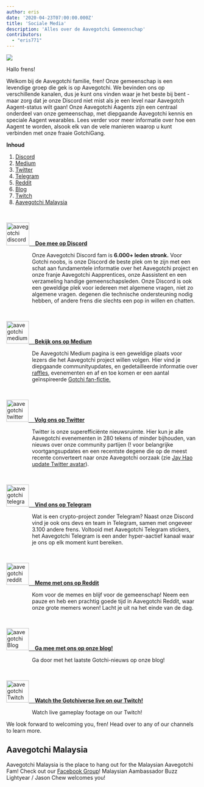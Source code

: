 ```yaml
---
author: eris
date: '2020-04-23T07:00:00.000Z'
title: 'Sociale Media'
description: 'Alles over de Aavegotchi Gemeenschap'
contributors:
  - "eris771"
---
```


<div class="headerImageContainer">
<img src="/socialmedia/alfredgotchiwelcome.png" class="headerImage">
<p class="headerImageText">Hallo frens!</p>
</div>

Welkom bij de Aavegotchi familie, fren! Onze gemeenschap is een levendige groep die gek is op Aavegotchi. We bevinden ons op verschillende kanalen, dus je kunt ons vinden waar je het beste bij bent - maar zorg dat je onze Discord niet mist als je een level naar Aavegotch Aagent-status wilt gaan! Onze Aavegotchi Aagents zijn een centraal onderdeel van onze gemeenschap, met diepgaande Aavegotchi kennis en speciale Aagent wearables. Lees verder voor meer informatie over hoe een Aagent te worden, alsook elk van de vele manieren waarop u kunt verbinden met onze fraaie GotchiGang.

<a name="Discord"></a>

<div class="contentsBox">

**Inhoud**

<ol>
<li><a href=#Discord>Discord</a></li>
<li><a href=#Medium>Medium</a></li>
<li><a href=#Twitter>Twitter</a></li>
<li><a href=#Telegram>Telegram</a></li>
<li><a href=#Reddit>Reddit</a></li>
<li><a href=#Blog>Blog</a></li>
<li><a href=#Twitch>Twitch</a></li>
<li><a href=#aavegotchi-malaysia>Aavegotchi Malaysia</a></li>
</ol>

</div>

&nbsp;

<a href="https://discord.com/invite/NPwnWB6" target = "_blank"><img src="/socialmedia/discord.png" alt = "aavegotchi discord" width="60" height="60"> &nbsp;&nbsp;&nbsp;**Doe mee op Discord**</a>

<p style="margin-left: 4.8em">Onze Aavegotchi Discord fam is <b>6.000+ leden stronk.</b> Voor Gotchi noobs, is onze Discord de beste plek om te zijn met een schat aan
 fundamentele informatie over het Aavegotchi project en onze franje Aavegotchi Aapprentices, onze Aassistent en een verzameling handige gemeenschapsleden.  
Onze Discord is ook een geweldige plek voor iedereen met algemene vragen, niet zo algemene vragen. degenen die technische ondersteuning nodig hebben, of andere frens die slechts een pop in willen 
en chatten. </p>

<a name="Medium"></a>

&nbsp;<a name="Twitter"></a>

<a href="https://aavegotchi.medium.com/" target = "_blank"><img src="/socialmedia/medium.png" alt = "aavegotchi medium" width="59" height="59"> &nbsp;&nbsp;&nbsp;**Bekijk ons op Medium**</a>

<p style="margin-left: 4.8em">De Aavegotchi Medium pagina is een geweldige plaats voor lezers die het Aavegotchi project willen volgen. Hier vind je diepgaande communityupdates, 
en gedetailleerde informatie over <a href="https://aavegotchi.medium.com/aavegotchi-raffles-a-frenly-guide-66f624c9bc60">raffles,</a> evenementen en af en toe komen er een aantal geïnspireerde <a href = "https://aavegotchi.medium.com/anon-and-the-green-ticket-5776969b3a69">Gotchi fan-fictie.</a></p>

&nbsp;<a name="Telegram"></a>

<a href="https://twitter.com/aavegotchi" target = "_blank"><img class="socialmedia" src="/socialmedia/twitter.png" alt = "aavegotchi twitter" width="58" height="58"> &nbsp;&nbsp;&nbsp;**Volg ons op Twitter**</a>

<p style="margin-left: 4.8em">Twitter is onze superefficiënte nieuwsruimte. Hier kun je alle Aavegotchi evenementen in 280 tekens of minder bijhouden, van nieuws
 over onze community partijen (! voor belangrijke voortgangsupdates en een recentste degene die op de meest recente converteert naar onze Aavegotchi oorzaak 
(zie <a href=https://twitter.com/aavegotchi/status/1313813072717389824">Jay Hao update 
Twitter avatar</a>).</p>

&nbsp;

<a href="https://t.me/aavegotchi" target = "_blank"><img class="socialmedia" src="/socialmedia/telegram.png" alt = "aavegotchi telegram" width="59" height="58"> &nbsp;&nbsp;&nbsp;**Vind ons op Telegram**</a>

<p style="margin-left: 4.8em">Wat is een crypto-project zonder Telegram? Naast onze Discord vind je ook ons devs en team in Telegram, samen met 
ongeveer 3.100 andere frens. Voltooid met Aavegotchi Telegram stickers, het Aavegotchi Telegram is een ander hyper-aactief kanaal waar je ons op elk moment kunt bereiken. </p>

&nbsp;<a name="Reddit"></a>

<a href="https://www.reddit.com/r/Aavegotchi/" target = "_blank"><img class="socialmedia" src="/socialmedia/reddit.jpg" alt = "aavegotchi reddit" width="59" height="58"> &nbsp;&nbsp;&nbsp;**Meme met ons op Reddit**</a>

<p style="margin-left: 4.8em">Kom voor de memes en blijf voor de gemeenschap! Neem een pauze en heb een prachtig goede tijd in Aavegotchi Reddit, waar onze grote memers wonen! Lacht je uit na het einde van de dag.</p>

&nbsp;<a name="Blog"></a>

<a href="https://blog.aavegotchi.com/" target = "_blank"><img class="socialmedia" src="/socialmedia/blog.svg" alt = "aavegotchi Blog" width="59" height="58"> &nbsp;&nbsp;&nbsp;**Ga mee met ons op onze blog!**</a>

<p style="margin-left: 4.8em">Ga door met het laatste Gotchi-nieuws op onze blog!</p>

&nbsp;<a name="Twitch"></a>

<a href="https://www.twitch.tv/directory/game/Aavegotchi%3A%20Gotchiverse" target = "_blank"><img class="socialmedia" src="/socialmedia/twitch.png" alt = "aavegotchi Twitch" width="59" height="58"> &nbsp;&nbsp;&nbsp;**Watch the Gotchiverse live on our Twitch!**</a>

<p style="margin-left: 4.8em">Watch live gameplay footage on our Twitch!</p>

We look forward to welcoming you, fren! Head over to any of our channels to learn more.

## Aavegotchi Malaysia

Aavegotchi Malaysia is the place to hang out for the Malaysian Aavegotchi Fam! Check out our [Facebook Group](https://www.facebook.com/groups/aavegotchimalaysia)! Malaysian Aambassador Buzz Lightyear / Jason Chew welcomes you!





